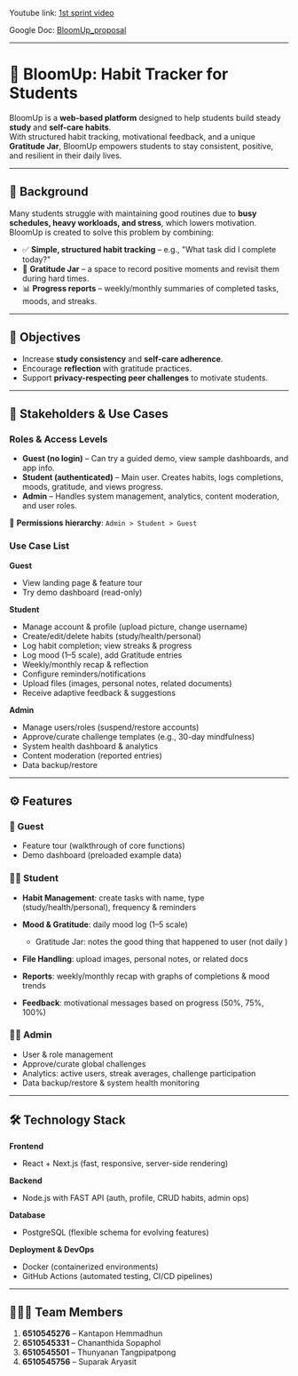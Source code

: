 Youtube link: [1st sprint video](https://youtu.be/z-p-CjOjcNQ)

Google Doc: [BloomUp_proposal](https://docs.google.com/document/d/1SbqJxDzCeouo_gEf_Rshsd-D2RGFNPK-2LkpiJmc81s/edit?usp=sharing)

---

# 🌱 BloomUp: Habit Tracker for Students  

BloomUp is a **web-based platform** designed to help students build steady **study** and **self-care habits**.  
With structured habit tracking, motivational feedback, and a unique **Gratitude Jar**, BloomUp empowers students to stay consistent, positive, and resilient in their daily lives.  

---

## 📌 Background  
Many students struggle with maintaining good routines due to **busy schedules, heavy workloads, and stress**, which lowers motivation.  
BloomUp is created to solve this problem by combining:  

- ✅ **Simple, structured habit tracking** – e.g., "What task did I complete today?"  
- 🌸 **Gratitude Jar** – a space to record positive moments and revisit them during hard times.  
- 📊 **Progress reports** – weekly/monthly summaries of completed tasks, moods, and streaks.  

---

## 🎯 Objectives  
- Increase **study consistency** and **self-care adherence**.  
- Encourage **reflection** with gratitude practices.  
- Support **privacy-respecting peer challenges** to motivate students.  

---

## 👥 Stakeholders & Use Cases  

### Roles & Access Levels  
- **Guest (no login)** – Can try a guided demo, view sample dashboards, and app info.  
- **Student (authenticated)** – Main user. Creates habits, logs completions, moods, gratitude, and views progress.  
- **Admin** – Handles system management, analytics, content moderation, and user roles.  

🔑 **Permissions hierarchy**: `Admin > Student > Guest`  

### Use Case List  
**Guest**  
- View landing page & feature tour  
- Try demo dashboard (read-only)  

**Student**  
- Manage account & profile (upload picture, change username)  
- Create/edit/delete habits (study/health/personal)  
- Log habit completion; view streaks & progress  
- Log mood (1–5 scale), add Gratitude entries  
- Weekly/monthly recap & reflection  
- Configure reminders/notifications  
- Upload files (images, personal notes, related documents)  
- Receive adaptive feedback & suggestions  

**Admin**  
- Manage users/roles (suspend/restore accounts)  
- Approve/curate challenge templates (e.g., 30-day mindfulness)  
- System health dashboard & analytics  
- Content moderation (reported entries)  
- Data backup/restore

---

## ⚙️ Features  

### 👤 Guest  
- Feature tour (walkthrough of core functions)  
- Demo dashboard (preloaded example data)  

### 🧑‍🎓 Student  
- **Habit Management**: create tasks with name, type (study/health/personal), frequency & reminders  
- **Mood & Gratitude**: daily mood log (1–5 scale)
    - Gratitude Jar: notes the good thing that happened to user (not daily ) 

- **File Handling**: upload images, personal notes, or related docs  
- **Reports**: weekly/monthly recap with graphs of completions & mood trends  
- **Feedback**: motivational messages based on progress (50%, 75%, 100%)  

### 👨‍💻 Admin  
- User & role management  
- Approve/curate global challenges  
- Analytics: active users, streak averages, challenge participation  
- Data backup/restore & system health monitoring  

---

## 🛠️ Technology Stack  

**Frontend**  
- React + Next.js (fast, responsive, server-side rendering)  

**Backend**  
- Node.js with FAST API (auth, profile, CRUD habits, admin ops)  

**Database**  
- PostgreSQL (flexible schema for evolving features)  

**Deployment & DevOps**  
- Docker (containerized environments)  
- GitHub Actions (automated testing, CI/CD pipelines)

---
## 👨‍👩‍👧 Team Members  

1. **6510545276** – Kantapon Hemmadhun  
2. **6510545331** – Chananthida Sopaphol  
3. **6510545501** – Thunyanan Tangpipatpong  
4. **6510545756** – Suparak Aryasit  
